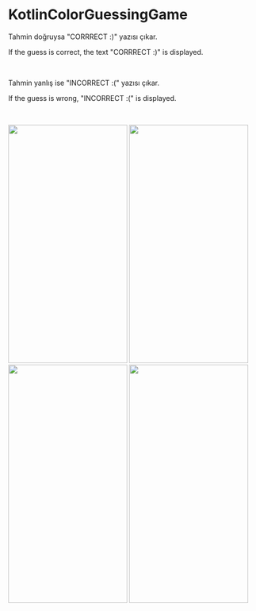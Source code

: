 # KotlinColorGuessingGame

Tahmin doğruysa "CORRRECT :)" yazısı çıkar.

If the guess is correct, the text "CORRRECT :)" is displayed.

</br>

Tahmin yanlış ise "INCORRECT :(" yazısı çıkar.

If the guess is wrong, "INCORRECT :(" is displayed.

</br>

<p align="left" width="100%">
  <img src="https://user-images.githubusercontent.com/73544434/168475224-d7099603-e14c-4947-b57d-6250790a7f8e.png" width="240" height="480" />
  <img src="https://user-images.githubusercontent.com/73544434/168475229-f620baf0-84c3-43b1-8877-7b25d5e8bb32.png" width="240" height="480" />
  <img src="https://user-images.githubusercontent.com/73544434/168475233-31936a44-2c59-4984-8d1a-11d548c198b3.png" width="240" height="480" />
  <img src="https://user-images.githubusercontent.com/73544434/168475235-972c2828-3e29-401d-bea6-5e0ee41a24a4.png" width="240" height="480" />
</p>
